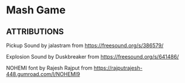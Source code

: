 # Mash Game

## ATTRIBUTIONS

Pickup Sound by jalastram
from https://freesound.org/s/386579/

Explosion Sound by Duskbreaker
from https://freesound.org/s/641486/

NOHEMI font by Rajesh Rajput
from https://rajputrajesh-448.gumroad.com/l/NOHEMI9
